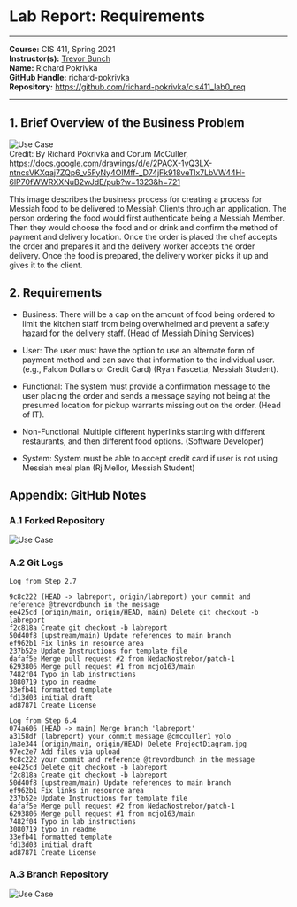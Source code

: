 # Lab Report: Requirements
___
**Course:** CIS 411, Spring 2021  
**Instructor(s):** [Trevor Bunch](https://github.com/trevordbunch)  
**Name:** Richard Pokrivka  
**GitHub Handle:** richard-pokrivka  
**Repository:** https://github.com/richard-pokrivka/cis411_lab0_req  
___

## 1. Brief Overview of the Business Problem


![Use Case](https://docs.google.com/drawings/d/e/2PACX-1vQ3LX-ntncsVKXqaj7ZQp6_v5FyNy4OlMff-_D74jFk918veTlx7LbVW44H-6lP70fWWRXXNuB2wJdE/pub?w=1323&h=721)  
Credit: By Richard Pokrivka and Corum McCuller, https://docs.google.com/drawings/d/e/2PACX-1vQ3LX-ntncsVKXqaj7ZQp6_v5FyNy4OlMff-_D74jFk918veTlx7LbVW44H-6lP70fWWRXXNuB2wJdE/pub?w=1323&h=721


This image describes the business process for creating a process for Messiah food to be delivered to Messiah Clients through an application. The person ordering the food would first authenticate being a Messiah Member. Then they would choose the food and or drink and confirm the method of payment and delivery location. Once the order is placed the chef accepts the order and prepares it and the delivery worker accepts the order delivery. Once the food is prepared, the delivery worker picks it up and gives it to the client.

## 2. Requirements

- Business: There will be a cap on the amount of food being ordered to limit the kitchen staff from being overwhelmed and prevent a safety hazard for the delivery staff. (Head of Messiah Dining Services)

- User: The user must have the option to use an alternate form of payment method and can save that information to the individual user. (e.g., Falcon Dollars or Credit Card) (Ryan Fascetta, Messiah Student).

- Functional: The system must provide a confirmation message to the user placing the order and sends a message saying not being at the presumed location for pickup warrants missing out on the order. (Head of IT).

- Non-Functional: Multiple different hyperlinks starting with different restaurants, and then different food options. (Software Developer)
  
- System: System must be able to accept credit card if user is not using Messiah meal plan (Rj Mellor, Messiah Student)

## Appendix: GitHub Notes

### A.1 Forked Repository
![Use Case](https://docs.google.com/drawings/d/e/2PACX-1vRiciRzaSFXGqlx8xsG5ZWctqxjv_xodmjuLbMPNLPoaII0qfNj1kpNmPV9DFPMcBnyc5z0RBAQF87v/pub?w=1505&h=611) 

### A.2 Git Logs
~~~
Log from Step 2.7

9c8c222 (HEAD -> labreport, origin/labreport) your commit and reference @trevordbunch in the message
ee425cd (origin/main, origin/HEAD, main) Delete git checkout -b labreport
f2c818a Create git checkout -b labreport
50d40f8 (upstream/main) Update references to main branch
ef962b1 Fix links in resource area
237b52e Update Instructions for template file
dafaf5e Merge pull request #2 from NedacNostrebor/patch-1
6293806 Merge pull request #1 from mcjo163/main
7482f04 Typo in lab instructions
3080719 typo in readme
33efb41 formatted template
fd13d03 initial draft
ad87871 Create License 
~~~
~~~
Log from Step 6.4
074a606 (HEAD -> main) Merge branch 'labreport'
a3158df (labreport) your commit message @cmcculler1 yolo
1a3e344 (origin/main, origin/HEAD) Delete ProjectDiagram.jpg
97ec2e7 Add files via upload
9c8c222 your commit and reference @trevordbunch in the message
ee425cd Delete git checkout -b labreport
f2c818a Create git checkout -b labreport
50d40f8 (upstream/main) Update references to main branch
ef962b1 Fix links in resource area
237b52e Update Instructions for template file
dafaf5e Merge pull request #2 from NedacNostrebor/patch-1
6293806 Merge pull request #1 from mcjo163/main
7482f04 Typo in lab instructions
3080719 typo in readme
33efb41 formatted template
fd13d03 initial draft
ad87871 Create License
~~~


### A.3 Branch Repository
![Use Case](https://docs.google.com/drawings/d/e/2PACX-1vR-GZCmzHoyIOeRY9xtOmq9Tcjcn2S6qI1AE_nwpjILX1oEKZ68tY0NWDFLEEkiEpKuHwHpSKnQax8Z/pub?w=960&h=720)
